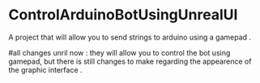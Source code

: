 # ControlArduinoBotUsingUnrealUI
A project that will allow you to send strings to arduino using a gamepad .

#all changes unril now :
they will allow you to control the bot using gamepad, but there is still changes to make regarding the appearence of the graphic interface .
